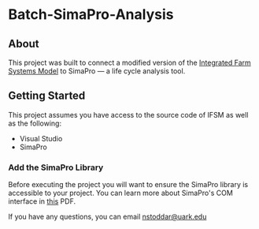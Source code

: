 # Batch-SimaPro-Analysis

## About
This project was built to connect a modified version of the [Integrated Farm Systems Model](http://www.ars.usda.gov/News/docs.htm?docid=8519) to SimaPro — a life cycle analysis tool.

## Getting Started
This project assumes you have access to the source code of IFSM as well as the following:
* Visual Studio
* SimaPro

### Add the SimaPro Library
Before executing the project you will want to ensure the SimaPro library is accessible to your project. You can learn more about SimaPro's COM interface in [this](https://www.pre-sustainability.com/download/Programming-The-SimaPro-COM-interface-oct2013.pdf) PDF.

If you have any questions, you can email [nstoddar@uark.edu](mailto:nstoddar@uark.edu)
